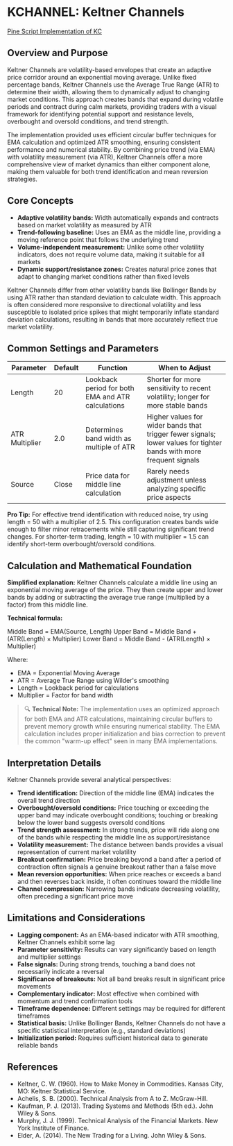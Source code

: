 # KCHANNEL: Keltner Channels

[Pine Script Implementation of KC](https://github.com/mihakralj/pinescript/blob/main/indicators/channels/kchannel.pine)

## Overview and Purpose

Keltner Channels are volatility-based envelopes that create an adaptive price corridor around an exponential moving average. Unlike fixed percentage bands, Keltner Channels use the Average True Range (ATR) to determine their width, allowing them to dynamically adjust to changing market conditions. This approach creates bands that expand during volatile periods and contract during calm markets, providing traders with a visual framework for identifying potential support and resistance levels, overbought and oversold conditions, and trend strength.

The implementation provided uses efficient circular buffer techniques for EMA calculation and optimized ATR smoothing, ensuring consistent performance and numerical stability. By combining price trend (via EMA) with volatility measurement (via ATR), Keltner Channels offer a more comprehensive view of market dynamics than either component alone, making them valuable for both trend identification and mean reversion strategies.

## Core Concepts

* **Adaptive volatility bands:** Width automatically expands and contracts based on market volatility as measured by ATR
* **Trend-following baseline:** Uses an EMA as the middle line, providing a moving reference point that follows the underlying trend
* **Volume-independent measurement:** Unlike some other volatility indicators, does not require volume data, making it suitable for all markets
* **Dynamic support/resistance zones:** Creates natural price zones that adapt to changing market conditions rather than fixed levels

Keltner Channels differ from other volatility bands like Bollinger Bands by using ATR rather than standard deviation to calculate width. This approach is often considered more responsive to directional volatility and less susceptible to isolated price spikes that might temporarily inflate standard deviation calculations, resulting in bands that more accurately reflect true market volatility.

## Common Settings and Parameters

| Parameter | Default | Function | When to Adjust |
|-----------|---------|----------|---------------|
| Length | 20 | Lookback period for both EMA and ATR calculations | Shorter for more sensitivity to recent volatility; longer for more stable bands |
| ATR Multiplier | 2.0 | Determines band width as multiple of ATR | Higher values for wider bands that trigger fewer signals; lower values for tighter bands with more frequent signals |
| Source | Close | Price data for middle line calculation | Rarely needs adjustment unless analyzing specific price aspects |

**Pro Tip:** For effective trend identification with reduced noise, try using length = 50 with a multiplier of 2.5. This configuration creates bands wide enough to filter minor retracements while still capturing significant trend changes. For shorter-term trading, length = 10 with multiplier = 1.5 can identify short-term overbought/oversold conditions.

## Calculation and Mathematical Foundation

**Simplified explanation:**
Keltner Channels calculate a middle line using an exponential moving average of the price. They then create upper and lower bands by adding or subtracting the average true range (multiplied by a factor) from this middle line.

**Technical formula:**

Middle Band = EMA(Source, Length)
Upper Band = Middle Band + (ATR(Length) × Multiplier)
Lower Band = Middle Band - (ATR(Length) × Multiplier)

Where:
- EMA = Exponential Moving Average
- ATR = Average True Range using Wilder's smoothing
- Length = Lookback period for calculations
- Multiplier = Factor for band width

> 🔍 **Technical Note:** The implementation uses an optimized approach for both EMA and ATR calculations, maintaining circular buffers to prevent memory growth while ensuring numerical stability. The EMA calculation includes proper initialization and bias correction to prevent the common "warm-up effect" seen in many EMA implementations.

## Interpretation Details

Keltner Channels provide several analytical perspectives:

* **Trend identification:** Direction of the middle line (EMA) indicates the overall trend direction
* **Overbought/oversold conditions:** Price touching or exceeding the upper band may indicate overbought conditions; touching or breaking below the lower band suggests oversold conditions
* **Trend strength assessment:** In strong trends, price will ride along one of the bands while respecting the middle line as support/resistance
* **Volatility measurement:** The distance between bands provides a visual representation of current market volatility
* **Breakout confirmation:** Price breaking beyond a band after a period of contraction often signals a genuine breakout rather than a false move
* **Mean reversion opportunities:** When price reaches or exceeds a band and then reverses back inside, it often continues toward the middle line
* **Channel compression:** Narrowing bands indicate decreasing volatility, often preceding a significant price move

## Limitations and Considerations

* **Lagging component:** As an EMA-based indicator with ATR smoothing, Keltner Channels exhibit some lag
* **Parameter sensitivity:** Results can vary significantly based on length and multiplier settings
* **False signals:** During strong trends, touching a band does not necessarily indicate a reversal
* **Significance of breakouts:** Not all band breaks result in significant price movements
* **Complementary indicator:** Most effective when combined with momentum and trend confirmation tools
* **Timeframe dependence:** Different settings may be required for different timeframes
* **Statistical basis:** Unlike Bollinger Bands, Keltner Channels do not have a specific statistical interpretation (e.g., standard deviations)
* **Initialization period:** Requires sufficient historical data to generate reliable bands

## References

* Keltner, C. W. (1960). How to Make Money in Commodities. Kansas City, MO: Keltner Statistical Service.
* Achelis, S. B. (2000). Technical Analysis from A to Z. McGraw-Hill.
* Kaufman, P. J. (2013). Trading Systems and Methods (5th ed.). John Wiley & Sons.
* Murphy, J. J. (1999). Technical Analysis of the Financial Markets. New York Institute of Finance.
* Elder, A. (2014). The New Trading for a Living. John Wiley & Sons.
